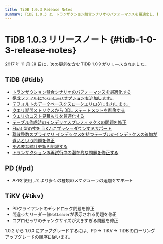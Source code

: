 ```yaml
---
title: TiDB 1.0.3 Release Notes
summary: TiDB 1.0.3 は、トランザクション競合シナリオのパフォーマンスを最適化し、構成ファイルに`TokenLimit`オプションを追加します。また、デフォルトのデータベースをスロークエリログに出力し、クエリ期間メトリクスから DDL ステートメントを削除します。PDはAPIを使用してより多くの種類のスケジューラの追加をサポートし、TiKVはさまざまな問題を修正しました。1.0.2 から 1.0.3 にアップグレードするには、PD -&gt; TiKV -&gt; TiDB のローリング アップグレードの順序に従います。
---
```


# TiDB 1.0.3 リリースノート {#tidb-1-0-3-release-notes}

2017 年 11 月 28 日に、次の更新を含む TiDB 1.0.3 がリリースされました。

## TiDB {#tidb}

-   [トランザクション競合シナリオのパフォーマンスを最適化する](https://github.com/pingcap/tidb/pull/5051)
-   [構成ファイルに`TokenLimit`オプションを追加します。](https://github.com/pingcap/tidb/pull/5107)
-   [デフォルトのデータベースをスロークエリログに出力します。](https://github.com/pingcap/tidb/pull/5107)
-   [クエリ期間メトリクスから DDL ステートメントを削除する](https://github.com/pingcap/tidb/pull/5107)
-   [クエリのコスト見積もりを最適化する](https://github.com/pingcap/tidb/pull/5140)
-   [テーブル作成時のインデックスプレフィックスの問題を修正](https://github.com/pingcap/tidb/pull/5149)
-   [Float 型の式を TiKV にプッシュダウンするサポート](https://github.com/pingcap/tidb/pull/5153)
-   [離散整数のプライマリ インデックスを持つテーブルのインデックスの追加が遅いという問題を修正](https://github.com/pingcap/tidb/pull/5155)
-   [不必要な統計更新を削減する](https://github.com/pingcap/tidb/pull/5164)
-   [トランザクションの再試行中の潜在的な問題を修正する](https://github.com/pingcap/tidb/pull/5219)

## PD {#pd}

-   APIを使用してより多くの種類のスケジューラの追加をサポート

## TiKV {#tikv}

-   PDクライアントのデッドロック問題を修正
-   間違ったリーダー値`NotLeader`が表示される問題を修正
-   コプロセッサのチャンクサイズが大きすぎる問題を修正

1.0.2 から 1.0.3 にアップグレードするには、PD -&gt; TiKV -&gt; TiDB のローリング アップグレードの順序に従います。
